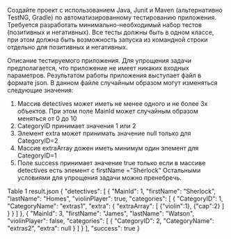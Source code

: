 Создайте проект с использованием Java, Junit и Maven (альтернативно TestNG, Gradle) по автоматизированному тестированию приложения. Требуется разработать минимально-необходимый набор тестов (позитивных и негативных). Все тесты должны быть в одном классе, при этом должна быть возможность запуска из командной строки отдельно для позитивных и негативных.

Описание тестируемого приложения.
Для упрощения задачи предполагается, что приложение не имеет никаких входных параметров. Результатом работы приложения выступает файл в формате json.
В данном файле случайным образом могут изменяться следующие значения:
1.	Массив detectives может иметь не менее одного и не более 3х объектов. При этом поле MainId может случайным образом меняться от 0 до 10
2.	CategoryID принимает значения 1 или 2
3.	Элемент extra может принимать значение null только для CategoryID=2
4.	Массив extraArray дожен иметь минимум один элемент для CategoryID=1
5.	Поле success принимает значение true только если в массиве detectives есть элемент с firstName ="Sherlock"
Остальными условиями для упрощения задачи можно пренебречь.

Table 1 result.json
{
  "detectives": [
    {
      "MainId": 1,
      "firstName": "Sherlock",
      "lastName": "Homes",
      "violinPlayer": true,
      "categories": [
        {
          "CategoryID": 1,
          "CategoryName": "extras1",
          "extra": {
            "extraArray": [
              {"violin":1},
              {"cap":2}
            ]
          }
        }
      ]
    },
    {
      "MainId": 3,
      "firstName": "James",
      "lastName": "Watson",
      "violinPlayer": false,
      "categories": [
        {
          "CategoryID": 2,
          "CategoryName": "extras2",
          "extra": null
        }
      ]
    }
  ],
  "success": true
}




